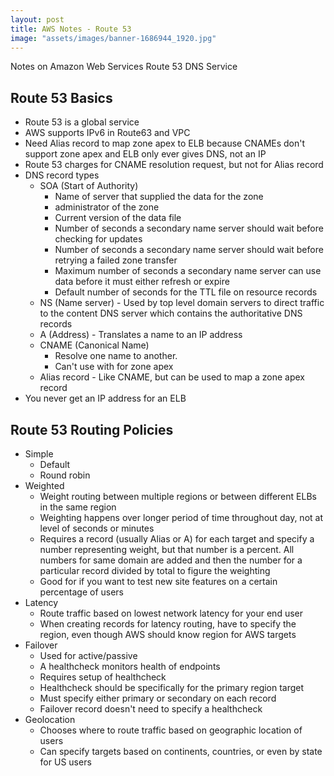 ```yaml
---
layout: post
title: AWS Notes - Route 53
image: "assets/images/banner-1686944_1920.jpg"
---
```

Notes on Amazon Web Services Route 53 DNS Service

## Route 53 Basics
* Route 53 is a global service
* AWS supports IPv6 in Route63 and VPC
* Need Alias record to map zone apex to ELB because CNAMEs don't support zone apex and ELB only ever gives DNS, not an IP
* Route 53 charges for CNAME resolution request, but not for Alias record
* DNS record types
    * SOA (Start of Authority)
        * Name of server that supplied the data for the zone
        * administrator of the zone
        * Current version of the data file
        * Number of seconds a secondary name server should wait before checking for updates
        * Number of seconds a secondary name server should wait before retrying a failed zone transfer
        * Maximum number of seconds a secondary name server can use data before it must either refresh or expire
        * Default number of seconds for the TTL file on resource records
    * NS (Name server) - Used by top level domain servers to direct traffic to the content DNS server which contains the authoritative DNS records
    * A (Address) - Translates a name to an IP address
    * CNAME (Canonical Name)
        * Resolve one name to another.
        * Can't use with for zone apex
    * Alias record - Like CNAME, but can be used to map a zone apex record
* You never get an IP address for an ELB

## Route 53 Routing Policies
* Simple
    * Default
    * Round robin
* Weighted
    * Weight routing between multiple regions or between different ELBs in the same region
    * Weighting happens over longer period of time throughout day, not at level of seconds or minutes
    * Requires a record (usually Alias or A) for each target and specify a number representing weight, but that number is a percent.  All numbers for same domain are added and then the number for a particular record divided by total to figure the weighting
    * Good for if you want to test new site features on a certain percentage of users
* Latency
    * Route traffic based on lowest network latency for your end user
    * When creating records for latency routing, have to specify the region, even though AWS should know region for AWS targets
* Failover
    * Used for active/passive
    * A healthcheck monitors health of endpoints
    * Requires setup of healthcheck
    * Healthcheck should be specifically for the primary region target
    * Must specify either primary or secondary on each record
    * Failover record doesn't need to specify a healthcheck
* Geolocation
    * Chooses where to route traffic based on geographic location of users
    * Can specify targets based on continents, countries, or even by state for US users
